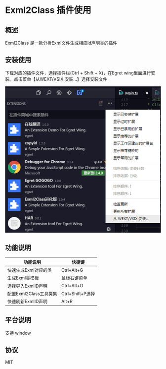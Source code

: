 
# Exml2Class 插件使用


## 概述
 Exml2Class 是一款分析Exml文件生成相应Id声明类的插件
 


## 安装使用 
  下载对应的插件文件，选择插件栏(Ctrl + Shift + X)，在Egret wing里面进行安装。点击菜单【从WEXT/VSIX 安装...】选择安装文件
  
 ![安装说明](images/install.png)  
  
  


## 功能说明

| 功能说明 | 快捷键 | 
| ------ | ------ | 
| 快速生成Exml对应的类 | Ctrl+Alt+G | 
| 生成Exml类模板 | 鼠标右键菜单 |
|选择导入ExmlID声明 | Ctrl+Alt+O |
| 配置Exml2Class工具类集 | Ctrl+Shift+P选择 |  
| 快速刷新ExmlID声明 | Alt+R |  


## 平台说明

  支持 window


## 协议
MIT

